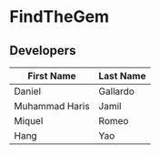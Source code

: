 # FindTheGem

## Developers
| First Name     | Last Name |
|----------------|-----------|
| Daniel         | Gallardo  |
| Muhammad Haris | Jamil     |
| Miquel         | Romeo     |
| Hang           | Yao       |